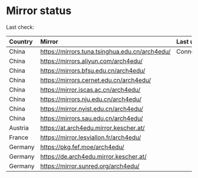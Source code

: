<script src="./time.js"></script>
# Mirror status
Last check: <script type="text/javascript">localize(1719278598.91837);</script>

|Country|Mirror|Last update|
|:------|:-----|:----------|
|China|https://mirrors.tuna.tsinghua.edu.cn/arch4edu/|ConnectionError|
|China|https://mirrors.aliyun.com/arch4edu/|<script type="text/javascript">localize(1719254093);</script>|
|China|https://mirrors.bfsu.edu.cn/arch4edu/|<script type="text/javascript">localize(1719211083);</script>|
|China|https://mirrors.cernet.edu.cn/arch4edu/|<script type="text/javascript">localize(1719254093);</script>|
|China|https://mirror.iscas.ac.cn/arch4edu/|<script type="text/javascript">localize(1719254093);</script>|
|China|https://mirrors.nju.edu.cn/arch4edu/|<script type="text/javascript">localize(1719167449);</script>|
|China|https://mirror.nyist.edu.cn/arch4edu/|<script type="text/javascript">localize(1719211083);</script>|
|China|https://mirrors.sau.edu.cn/arch4edu/|<script type="text/javascript">localize(1719254093);</script>|
|Austria|https://at.arch4edu.mirror.kescher.at/|<script type="text/javascript">localize(1719254093);</script>|
|France|https://mirror.lesviallon.fr/arch4edu/|<script type="text/javascript">localize(1719254093);</script>|
|Germany|https://pkg.fef.moe/arch4edu/|<script type="text/javascript">localize(1719254093);</script>|
|Germany|https://de.arch4edu.mirror.kescher.at/|<script type="text/javascript">localize(1719254093);</script>|
|Germany|https://mirror.sunred.org/arch4edu/|<script type="text/javascript">localize(1719254093);</script>|

<script src="./tablefilter/tablefilter.js"></script>
<script src="./table.js"></script>